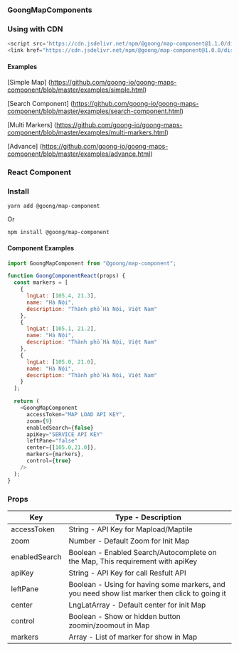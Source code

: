 ### GoongMapComponents

### Using with CDN
```js
<script src='https://cdn.jsdelivr.net/npm/@goong/map-component@1.1.0/dist/goong-maps-component.min.js'></script>
<link href="https://cdn.jsdelivr.net/npm/@goong/map-component@1.0.0/dist/goong-maps-component.min.css" rel="stylesheet" type="text/css"/>
```

#### Examples

[Simple Map] (https://github.com/goong-io/goong-maps-component/blob/master/examples/simple.html)

[Search Component] (https://github.com/goong-io/goong-maps-component/blob/master/examples/search-component.html)

[Multi Markers] (https://github.com/goong-io/goong-maps-component/blob/master/examples/multi-markers.html)

[Advance] (https://github.com/goong-io/goong-maps-component/blob/master/examples/advance.html)

### React Component

### Install

```
yarn add @goong/map-component
```

Or

```
npm install @goong/map-component
```

#### Component Examples

```js
import GoongMapComponent from "@goong/map-component";

function GoongComponentReact(props) {
  const markers = [
    {
      lngLat: [105.4, 21.3],
      name: "Hà Nội",
      description: "Thành phố Hà Nội, Việt Nam"
    },
    {
      lngLat: [105.1, 21.2],
      name: "Hà Nội",
      description: "Thành phố Hà Nội, Việt Nam"
    },
    {
      lngLat: [105.0, 21.0],
      name: "Hà Nội",
      description: "Thành phố Hà Nội, Việt Nam"
    }
  ];

  return (
    <GoongMapComponent
      accessToken="MAP LOAD API KEY",
      zoom={9}
      enabledSearch={false}
      apiKey="SERVICE API KEY"
      leftPane="false"
      center={[105.0,21.0]},
      markers={markers},
      control={true}
    /> 
  );
}
```

### Props

| Key         | Type - Description |
| ----------- | ----------- |
| accessToken | String - API Key for Mapload/Maptile   |
| zoom        | Number - Default Zoom for Init Map        |
| enabledSearch | Boolean - Enabled Search/Autocomplete on the Map, This requirement with apiKey |
| apiKey | String - API Key for call Resfult API |
| leftPane | Boolean - Using for having some markers, and you need show list marker then click to going it |
| center | LngLatArray - Default center for init Map |
| control | Boolean - Show or hidden button zoomin/zoomout in Map |
| markers | Array<Markers> - List of marker for show in Map |
